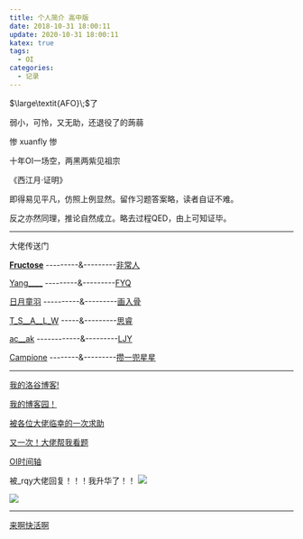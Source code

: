 ```yaml
---
title: 个人简介 高中版
date: 2018-10-31 18:00:11
update: 2020-10-31 18:00:11
katex: true
tags:
  - OI
categories:
  - 记录
---
```


$\large\textit{AFO}\;$了

弱小，可怜，又无助，还退役了的蒟蒻

惨 xuanfly 惨

十年OI一场空，两黑两紫见祖宗

《西江月·证明》

即得易见平凡，仿照上例显然。留作习题答案略，读者自证不难。

反之亦然同理，推论自然成立。略去过程QED，由上可知证毕。

------------

大佬传送门

[**Fructose**](https://www.luogu.org/space/show?uid=197310) ---------&---------[非常人](https://www.luogu.org/space/show?uid=183738)

[Yang____](https://www.luogu.org/space/show?uid=183743) ---------&---------[FYQ](https://www.luogu.org/space/show?uid=184176)

[日月童羽](https://www.luogu.org/space/show?uid=183740) ----------&---------[画入骨](https://www.luogu.org/space/show?uid=183739)

[T_S__A__L_W](https://www.luogu.org/space/show?uid=183741) -----&---------[思睿](https://www.luogu.org/space/show?uid=183742)

[ac__ak](https://www.luogu.org/space/show?uid=183773) ------------&---------[LJY](https://www.luogu.org/space/show?uid=183924)

[Campione](https://www.luogu.org/space/show?uid=183735) --------&---------[攒一兜星星](https://www.luogu.org/space/show?uid=183817)

------------

[我的洛谷博客!](https://xuanfly.blog.luogu.org/)

[我的博客园！](https://www.cnblogs.com/xuanfly/)

[被各位大佬临幸的一次求助](https://www.luogu.org/discuss/show/164511)

[又一次！大佬帮我看题](https://xuanfly.blog.luogu.org/you-yi-ci-qiu-zhu)

[OI时间轴](https://xuanfly.blog.luogu.org/travel-of-OI)

被_rqy大佬回复！！！我升华了！！
![](https://cdn.luogu.com.cn/upload/image_hosting/ssqoelsc.png)

![](https://cdn.luogu.com.cn/upload/pic/74402.png)

------------

[来啊快活啊](https://www.bilibili.com/)